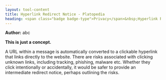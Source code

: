 ```yaml
---
layout: tool-content
title: Hyperlink Redirect Notice - Platopedia
heading: <span class="badge badge-type">Privacy</span>&nbsp;Hyperlink Redirect Notice
---
```


<div class="linebreak"></div>

**Author:** abc

**This is just a concept.**

A URL within a message is automatically converted to a clickable hyperlink that links directly to the website. There are risks associated with clicking unknown links, including tracking, phishing, malware etc. Whether they click intentionally or accidentally, it would be safer to provide an intermediate redirect notice, perhaps outlining the risks.

<div class="linebreak"></div>

<div class="content-image" data-url="/docs/assets/images/concepts/hyperlinkredirectnotice.png" data-width="600px" data-label=""></div>

<div class="linebreak"></div>
